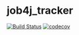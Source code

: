 # job4j_tracker
[![Build Status](https://travis-ci.org/Iceforz/job4j_tracker.svg?branch=master)](https://travis-ci.org/Iceforz/job4j_tracker)
[![codecov](https://codecov.io/gh/Iceforz/job4j_tracker/branch/master/graph/badge.svg)](https://codecov.io/gh/Iceforz/job4j_tracker)